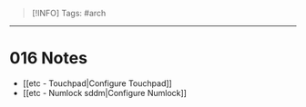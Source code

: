 > [!INFO]
> Tags: #arch 

----
# 016 Notes
- [[etc - Touchpad|Configure Touchpad]]
- [[etc - Numlock sddm|Configure Numlock]]
